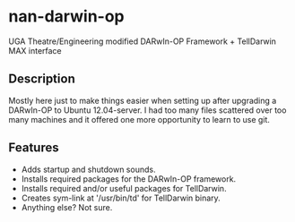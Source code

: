 nan-darwin-op
=====

UGA Theatre/Engineering modified DARwIn-OP Framework + TellDarwin MAX interface

Description
-----
Mostly here just to make things easier when setting up after upgrading a 
DARwIn-OP to Ubuntu 12.04-server.  I had too many files scattered over too
many machines and it offered one more opportunity to learn to use git.

Features
-----
- Adds startup and shutdown sounds.
- Installs required packages for the DARwIn-OP framework.
- Installs required and/or useful packages for TellDarwin.
- Creates sym-link at '/usr/bin/td' for TellDarwin binary.
- Anything else? Not sure.

